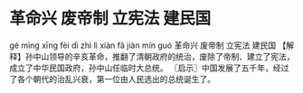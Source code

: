 # 革命兴     废帝制     立宪法     建民国

gé mìng xīng 	fèi dì zhì 	lì xiàn fǎ 	jiàn mín guó
革命兴 	废帝制 	立宪法 	建民国
【解释】孙中山领导的辛亥革命，推翻了清朝政府的统治，废除了帝制、建立了宪法，成立了中华民国政府，孙中山任临时大总统。
〖启示〗中国发展了五千年，经过了各个朝代的治乱兴衰，第一位由人民选出的总统诞生了。
